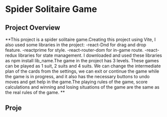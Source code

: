 # Spider Solitaire Game
## Project Overview
** This project is a spider solitaire game.Creating this project using Vite, I also used some libraries in the project:
-react-Dnd for drag and drop feature.
-reactprime for style.
-react-router-dom for in-game route.
-react-redux libraries for state management. 
I downloaded and used these libraries as npm install lib_name.The game in the project has 3 levels. These games can be played as 1 suit, 2 suits and 4 suits. We can change the intermediate plan of the cards from the settings, we can exit or continue the game while the game is in progress, and it also has the necessary buttons to undo moves and get help in the game.The playing rules of the game, score calculations and winning and losing situations of the game are the same as the real rules of the game.
**
## Proje
 
 
